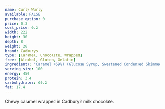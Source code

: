 ```yaml
---
name: Curly Wurly
available: FALSE
purchase_option: 0
price: 0.3
cost_price: 0.2
width: 222
height: 30
depth: 8
weight: 28
brand: Cadburys
type: [Caramel, Chocolate, Wrapped]
free: [Alcohol, Gluten, Gelatin]
ingredients: "Caramel (69%) (Glucose Syrup, Sweetened Condensed Skimmed Milk, Sugar, Vegetable Oil, Emulsifiers: E471, Soya Lecithin; Salt, Flavourings), Milk Chocolate (Sugar, Dried Whole Milk, Cocoa Butter, Cocoa Mass, Dried Whey, Vegetable Fat, Emulsifiers: E442, E476; Flavourings)."
serving_size: 100
energy: 450
protein: 3.4
carbohydrates: 69.2
fat: 17.4
---
```

Chewy caramel wrapped in Cadbury’s milk chocolate.